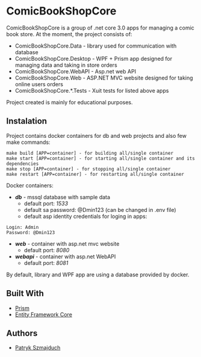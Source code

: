 # ComicBookShopCore

ComicBookShopCore is a group of .net core 3.0 apps for managing a comic book store. At the moment, the project consists of:
* ComicBookShopCore.Data - library used for communication with database
* ComicBookShopCore.Desktop - WPF + Prism app designed for managing data and taking in store orders
* ComicBookShopCore.WebAPI - Asp.net web API 
* ComicBookShopCore.Web - ASP.NET MVC website designed for taking online users orders
* ComicBookShopCore.*.Tests - Xuit tests for listed above apps

Project created is mainly for educational purposes.

## Instalation

Project contains docker containers for db and web projects and also few make commands:
```
make build [APP=container] - for building all/single container
make start [APP=container] - for starting all/single container and its dependencies
make stop [APP=container] - for stopping all/single container
make restart [APP=container] - for restarting all/single container
```

Docker containers:
* ***db*** - mssql database with sample data
  - default port: _1533_
  - default sa password: @Dmin123 (can be changed in .env file)
  - default asp identity credentials for loging in apps:
```
Login: Admin
Password: @Dmin123
```
* ***web*** - container with asp.net mvc website
  - default port: _8080_
* ***webapi*** - container with asp.net WebAPI
  - default port: _8081_
  
By default, library and WPF app are using a database provided by docker.

## Built With

* [Prism](https://github.com/PrismLibrary/Prism)
* [Entity Framework Core](https://github.com/aspnet/EntityFrameworkCore)

## Authors

* [Patryk Szmajduch](https://github.com/SRewo)
